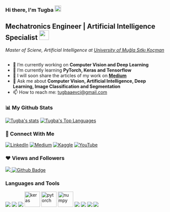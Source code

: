 ### **Hi there, I'm Tugba**   <img src="https://media.giphy.com/media/03J46HqtImZgQ0GkvF/source.gif"  width="20" height="20"> 
## Mechatronics Engineer | Artificial Intelligence Specialist  <img src="https://media.giphy.com/media/LRUSX9oaSmuKW3n4Ax/source.gif" width="30" height="30"> 
*Master of Sciene, Artificial Intelligence at <a href="https://mu.edu.tr/tr"> University of Muğla Sıtkı Koçman</a> <img src="https://media.giphy.com/media/Q8rO8ZtxxEu7gXeldr/source.gif" width="15" height="15">*
<br />

* :telescope:  I’m currently working on **Computer Vision and Deep Learning**
*  :seedling: I’m currently learning **PyTorch, Keras and Tensorflow**
* 📝  I will soon share the articles of my work on **<a href="https://medium.com/@tugbaaevci">Medium </a>**
* 💭 Ask me about **Computer Vision, Artificial Intelligence, Deep Learning, Image Classification and Segmentation**
* 📫 How to reach me: tugbaaevci@gmail.com

### :bar_chart: My Github Stats

<a href="https://github.com/tugbaevci/github-readme-stats"><img alt="Tugba's stats" src="https://github-readme-stats.vercel.app/api?username=tugbaevci&show_icons=true&count_private=true&theme=react&hide_border=true&bg_color=0D1117"></a>
<a href="https://github.com/tugbaevci/github-readme-stats"><img alt="Tugba's Top Languages" src="https://github-readme-stats.vercel.app/api/top-langs/?username=tugbaevci&langs_count=8&count_private=true&theme=react&hide_border=true&bg_color=0D1117"></a>

### :handshake: Connect With Me

[![LinkedIn](https://img.shields.io/badge/tugbaaevci-%230077B5.svg?]style=for-the-badge&logo=linkedin&logoColor=white)](https://www.linkedin.com/in/tuğba-evci-075a1b15b/)
[![Medium](https://img.shields.io/badge/@tugaaevci-12100E?]style=for-the-badge&logo=medium&logoColor=white)](https://medium.com/@tugbaaevci)
[![Kaggle](https://img.shields.io/badge/tugbaevci-%231DA1F2.svg?]style=for-the-badge&logo=kaggle&logoColor=white)](https://www.kaggle.com/tugbaevci)
[![YouTube](https://img.shields.io/badge/tugbaevci-%23FF0000.svg?]style=for-the-badge&logo=YouTube&logoColor=white)](https://www.youtube.com/channel/UCcxoO-x1rV1hr-yv8CK8duw)

### ❤️ Views and Followers

<a href="https://github.com/tugbaevci/github-profile-views-counter"><img src="https://komarev.com/ghpvc/?username=tugbaevci">
<a href="https://github.com/tugbaevci?tab=followers"><img src="https://img.shields.io/github/followers/tugbaevci?label=Followers&style=social" alt="Github Badge"></a>

### Languages and Tools
<p align="left">
<a href="https://www.tensorflow.org/" target="_blank"><img src="https://img.icons8.com/color/48/000000/tensorflow.png"/></a>
<a href="https://www.python.org" target="_blank"><img src="https://img.icons8.com/color/48/000000/python--v1.png"/></a>
<a href="https://opencv.org"><img src="https://img.icons8.com/color/48/000000/opencv.png"/></a>
<a href="https://keras.io"><img src="https://upload.wikimedia.org/wikipedia/commons/a/ae/Keras_logo.svg" alt="keras" width="48" height="48"></a>
<a href="https://pytorch.org"><img src="https://pytorch.org/assets/images/pytorch-logo.png" alt="pytorch" witdh="48" height="48"></a>
<a href="https://pydata.org/project/numpy/"> <img src="https://pydata.org/wp-content/uploads/2016/07/numpy-logo-300.png" alt="numpy" witdt="48" height="48"></a>
<a><img src="https://img.icons8.com/color/48/000000/c-plus-plus-logo.png"/></a>
<a><img src="https://img.icons8.com/color/48/000000/c-sharp-logo.png"/></a>
<a target="_blank"><img src="https://img.icons8.com/external-soft-fill-juicy-fish/60/000000/external-sql-servers-and-networks-soft-fill-soft-fill-juicy-fish.png"/></a>
<a target="_blank"><img src="https://img.icons8.com/color/48/000000/git.png"/></a>



<br />
